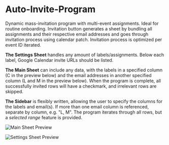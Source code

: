 # Auto-Invite-Program
Dynamic mass-invitation program with multi-event assignments. Ideal for routine onboarding. Invitation button generates a sheet by bundling all assignments and their respective email addresses and goes through invitation process using calendar patch. Invitation process is optimized per event ID iterated.

**The Settings Sheet** handles any amount of labels/assignments. Below each label, Google Calendar invite URLs should be listed.

**The Main Sheet** can include any data, with the labels in a specified column (C in the preview below) and the email addresses in another specified column (L and M in the preview below). When the program is complete, all successfully invited rows will have a checkmark, and irrelevant rows are skipped.

**The Sidebar** is flexibly written, allowing the user to specify the columns for the labels and email(s). If more than one email column is referenced, separate by column, e.g. "L, M". The program iterates through all rows, but a _selected range_ feature is provided.


![Main Sheet Preview](https://raw.githubusercontent.com/sajadmh/Auto-Invite-Program/main/Main%20Sheet%20Preview.png)

![Settings Sheet Preview](https://raw.githubusercontent.com/sajadmh/Auto-Invite-Program/main/Settings%20Preview.png)
